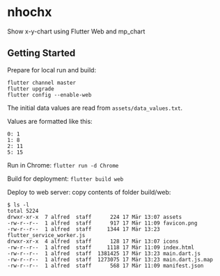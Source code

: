 # nhochx

Show x-y-chart using Flutter Web and mp_chart

## Getting Started

Prepare for local run and build:
```
flutter channel master
flutter upgrade
flutter config --enable-web
```

The initial data values are read from `assets/data_values.txt`.

Values are formatted like this:
```
0: 1
1: 8
2: 11
5: 15
```

Run in Chrome:
`flutter run -d Chrome`


Build for deployment:
`flutter build web`

Deploy to web server: copy contents of folder build/web:

```
$ ls -l
total 5224
drwxr-xr-x  7 alfred  staff      224 17 Mär 13:07 assets
-rw-r--r--  1 alfred  staff      917 17 Mär 11:09 favicon.png
-rw-r--r--  1 alfred  staff     1344 17 Mär 13:23 flutter_service_worker.js
drwxr-xr-x  4 alfred  staff      128 17 Mär 13:07 icons
-rw-r--r--  1 alfred  staff     1118 17 Mär 11:09 index.html
-rw-r--r--  1 alfred  staff  1381425 17 Mär 13:23 main.dart.js
-rw-r--r--  1 alfred  staff  1273075 17 Mär 13:23 main.dart.js.map
-rw-r--r--  1 alfred  staff      568 17 Mär 11:09 manifest.json
```